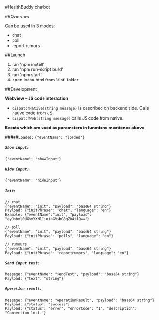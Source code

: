 #HealthBuddy chatbot

##Overview

Can be used in 3 modes:
- chat
- poll
- report rumors


##Launch

1. run 'npm install'
2. run 'npm run-script build'
3. run 'npm start'
4. open index.html from 'dist' folder


##Development

**Webview – JS code interaction** 

- `dispatchNative(string message)` is described on backend side. Calls native code from JS. 
- `dispatchWeb(string message)` calls JS code from native.

**Events which are used as parameters in functions mentioned above:**
 
#####`Loaded:` 
 `{"eventName": "loaded"} `

##### `Show input:` 
`{"eventName": "showInput"} `

##### `Hide input:` 
`{"eventName": "hideInput"}` 

##### `Init:` 
````
// chat
{"eventName": "init", "payload": "base64 string"}  
Payload: {"initPhrase": "chat", "language": "en"} 
Example: {"eventName":"init", "payload": "eyJpbml0UGhyYXNlIjoiaGVsbG8gZW4ifQ=="}

// poll 
{"eventName": "init", "payload": "base64 string"}  
Payload: {"initPhrase": "polls", "language": "en"} 

// rumours 
{"eventName": "init", "payload": "base64 string"}  
Payload: {"initPhrase": "reportrumors", "language": "en"} 
````

##### `Send input text:` 

````
Message: {"eventName": "sendText", "payload": "base64 string"} 
Payload: {"text": "string"}
````


##### `Operation result:` 
````
Message: {"eventName": "operationResult", "payload": "base64 string"} 
Payload: {"status": "success"} 
Payload: {"status": "error", "errorCode": "1", "description": "Connection lost."}
```` 
